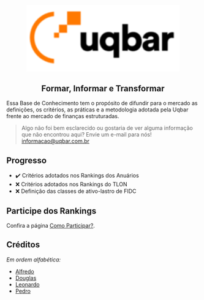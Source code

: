 <p align="center">
  <img alt="Uqbar" width="400px" src="_media/logo.png" />
</p>
<h2 align="center">Formar, Informar e Transformar</h2>


Essa Base de Conhecimento tem o propósito de difundir para o mercado as definições, os critérios, as práticas e a metodologia adotada pela Uqbar frente ao mercado de finanças estruturadas.

> Algo não foi bem esclarecido ou gostaria de ver alguma informação que não encontrou aqui? Envie um e-mail para nós! [informacao@uqbar.com.br](mailto:informacao@uqbar.com.br) 


## Progresso

- ✔️ Critérios adotados nos Rankings dos Anuários 
- ❌ Critérios adotados nos Rankings do TLON
- ❌ Definição das classes de ativo-lastro de FIDC


## Participe dos Rankings

Confira a página [Como Participar?](content/comoparticipar.md).

## Créditos

_Em ordem alfabética:_

- [Alfredo](email)
- [Douglas](email)
- [Leonardo](email)
- [Pedro](email)





